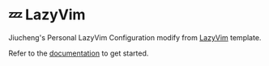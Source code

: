 # 💤 LazyVim

Jiucheng's Personal LazyVim Configuration modify from [LazyVim](https://github.com/LazyVim/LazyVim) template.

Refer to the [documentation](https://lazyvim.github.io/installation) to get started.
